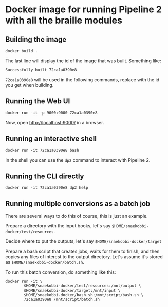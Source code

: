 # Docker image for running Pipeline 2 with all the braille modules

## Building the image

```
docker build .
```

The last line will display the id of the image that was built. Something like:

```
Successfully built 72ca1a0390e8
```

`72ca1a0390e8` will be used in the following commands, replace with the id you get when building.


## Running the Web UI

```
docker run -it -p 9000:9000 72ca1a0390e8
```

Now, open [http://localhost:9000/](http://localhost:9000/) in a browser.


## Running an interactive shell

```
docker run -it 72ca1a0390e8 bash
```

In the shell you can use the `dp2` command to interact with Pipeline 2.


## Running the CLI directly

```
docker run -it 72ca1a0390e8 dp2 help
```


## Running multiple conversions as a batch job

There are several ways to do this of course, this is just an example.

Prepare a directory with the input books, let's say `$HOME/snaekobbi-docker/test/resources`.

Decide where to put the outputs, let's say `$HOME/snaekobbi-docker/target`

Prepare a bash script that creates jobs, waits for them to finish, and then copies
any files of interest to the output directory. Let's assume it's stored as `$HOME/snaekobbi-docker/batch.sh`.

To run this batch conversion, do something like this:

```
docker run -it \
        $HOME/snaekobbi-docker/test/resources:/mnt/output \
        $HOME/snaekobbi-docker/target:/mnt/input \
        $HOME/snaekobbi-docker/bash.sh:/mnt/script/bash.sh \
        72ca1a0390e8 /mnt/script/batch.sh
```

